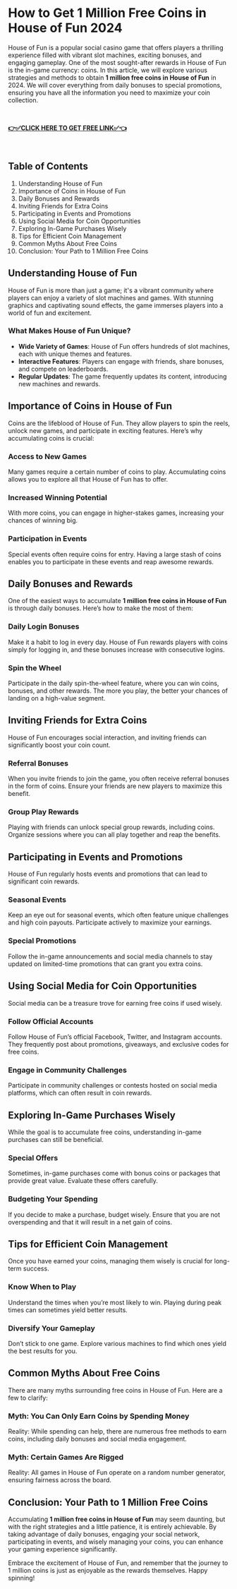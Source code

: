 <h1>How to Get 1 Million Free Coins in House of Fun 2024</h1>
House of Fun is a popular social casino game that offers players a thrilling experience filled with vibrant slot machines, exciting bonuses, and engaging gameplay. One of the most sought-after rewards in House of Fun is the in-game currency: coins. In this article, we will explore various strategies and methods to obtain <strong>1 million free coins in House of Fun</strong> in 2024. We will cover everything from daily bonuses to special promotions, ensuring you have all the information you need to maximize your coin collection.

&nbsp;

<strong><a href="https://todaylink.site/house-of-fun/">👉✅CLICK HERE TO GET FREE LINK✅👈</a></strong>

&nbsp;
<h2>Table of Contents</h2>
<ol>
 	<li>Understanding House of Fun</li>
 	<li>Importance of Coins in House of Fun</li>
 	<li>Daily Bonuses and Rewards</li>
 	<li>Inviting Friends for Extra Coins</li>
 	<li>Participating in Events and Promotions</li>
 	<li>Using Social Media for Coin Opportunities</li>
 	<li>Exploring In-Game Purchases Wisely</li>
 	<li>Tips for Efficient Coin Management</li>
 	<li>Common Myths About Free Coins</li>
 	<li>Conclusion: Your Path to 1 Million Free Coins</li>
</ol>
<h2>Understanding House of Fun</h2>
House of Fun is more than just a game; it's a vibrant community where players can enjoy a variety of slot machines and games. With stunning graphics and captivating sound effects, the game immerses players into a world of fun and excitement.
<h3>What Makes House of Fun Unique?</h3>
<ul>
 	<li><strong>Wide Variety of Games</strong>: House of Fun offers hundreds of slot machines, each with unique themes and features.</li>
 	<li><strong>Interactive Features</strong>: Players can engage with friends, share bonuses, and compete on leaderboards.</li>
 	<li><strong>Regular Updates</strong>: The game frequently updates its content, introducing new machines and rewards.</li>
</ul>
<h2>Importance of Coins in House of Fun</h2>
Coins are the lifeblood of House of Fun. They allow players to spin the reels, unlock new games, and participate in exciting features. Here’s why accumulating coins is crucial:
<h3>Access to New Games</h3>
Many games require a certain number of coins to play. Accumulating coins allows you to explore all that House of Fun has to offer.
<h3>Increased Winning Potential</h3>
With more coins, you can engage in higher-stakes games, increasing your chances of winning big.
<h3>Participation in Events</h3>
Special events often require coins for entry. Having a large stash of coins enables you to participate in these events and reap awesome rewards.
<h2>Daily Bonuses and Rewards</h2>
One of the easiest ways to accumulate <strong>1 million free coins in House of Fun</strong> is through daily bonuses. Here’s how to make the most of them:
<h3>Daily Login Bonuses</h3>
Make it a habit to log in every day. House of Fun rewards players with coins simply for logging in, and these bonuses increase with consecutive logins.
<h3>Spin the Wheel</h3>
Participate in the daily spin-the-wheel feature, where you can win coins, bonuses, and other rewards. The more you play, the better your chances of landing on a high-value segment.
<h2>Inviting Friends for Extra Coins</h2>
House of Fun encourages social interaction, and inviting friends can significantly boost your coin count.
<h3>Referral Bonuses</h3>
When you invite friends to join the game, you often receive referral bonuses in the form of coins. Ensure your friends are new players to maximize this benefit.
<h3>Group Play Rewards</h3>
Playing with friends can unlock special group rewards, including coins. Organize sessions where you can all play together and reap the benefits.
<h2>Participating in Events and Promotions</h2>
House of Fun regularly hosts events and promotions that can lead to significant coin rewards.
<h3>Seasonal Events</h3>
Keep an eye out for seasonal events, which often feature unique challenges and high coin payouts. Participate actively to maximize your earnings.
<h3>Special Promotions</h3>
Follow the in-game announcements and social media channels to stay updated on limited-time promotions that can grant you extra coins.
<h2>Using Social Media for Coin Opportunities</h2>
Social media can be a treasure trove for earning free coins if used wisely.
<h3>Follow Official Accounts</h3>
Follow House of Fun’s official Facebook, Twitter, and Instagram accounts. They frequently post about promotions, giveaways, and exclusive codes for free coins.
<h3>Engage in Community Challenges</h3>
Participate in community challenges or contests hosted on social media platforms, which can often result in coin rewards.
<h2>Exploring In-Game Purchases Wisely</h2>
While the goal is to accumulate free coins, understanding in-game purchases can still be beneficial.
<h3>Special Offers</h3>
Sometimes, in-game purchases come with bonus coins or packages that provide great value. Evaluate these offers carefully.
<h3>Budgeting Your Spending</h3>
If you decide to make a purchase, budget wisely. Ensure that you are not overspending and that it will result in a net gain of coins.
<h2>Tips for Efficient Coin Management</h2>
Once you have earned your coins, managing them wisely is crucial for long-term success.
<h3>Know When to Play</h3>
Understand the times when you’re most likely to win. Playing during peak times can sometimes yield better results.
<h3>Diversify Your Gameplay</h3>
Don’t stick to one game. Explore various machines to find which ones yield the best results for you.
<h2>Common Myths About Free Coins</h2>
There are many myths surrounding free coins in House of Fun. Here are a few to clarify:
<h3>Myth: You Can Only Earn Coins by Spending Money</h3>
Reality: While spending can help, there are numerous free methods to earn coins, including daily bonuses and social media engagement.
<h3>Myth: Certain Games Are Rigged</h3>
Reality: All games in House of Fun operate on a random number generator, ensuring fairness across the board.
<h2>Conclusion: Your Path to 1 Million Free Coins</h2>
Accumulating <strong>1 million free coins in House of Fun</strong> may seem daunting, but with the right strategies and a little patience, it is entirely achievable. By taking advantage of daily bonuses, engaging your social network, participating in events, and wisely managing your coins, you can enhance your gaming experience significantly.

Embrace the excitement of House of Fun, and remember that the journey to 1 million coins is just as enjoyable as the rewards themselves. Happy spinning!
